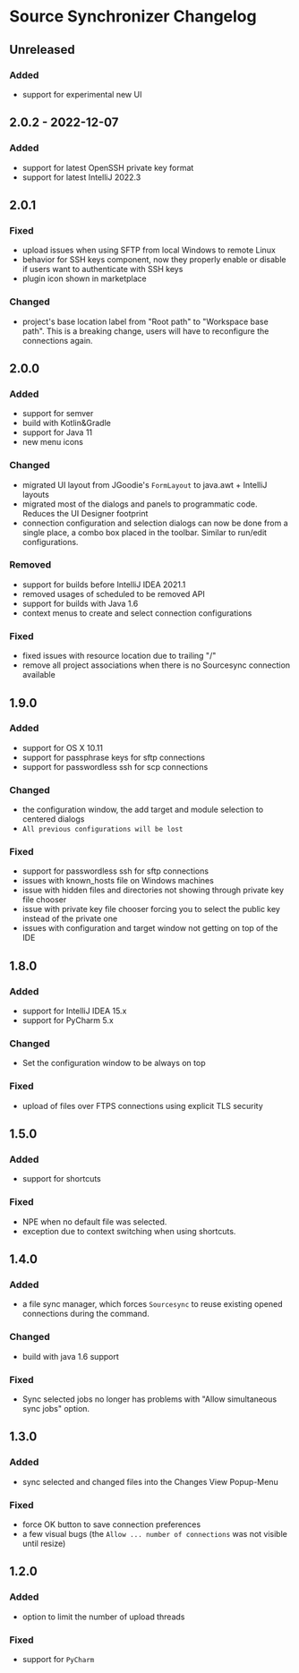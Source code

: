 <!-- Keep a Changelog guide -> https://keepachangelog.com -->

# Source Synchronizer Changelog

## Unreleased

### Added

- support for experimental new UI

## 2.0.2 - 2022-12-07

### Added

- support for latest OpenSSH private key format
- support for latest IntelliJ 2022.3

## 2.0.1

### Fixed
- upload issues when using SFTP from local Windows to remote Linux
- behavior for SSH keys component, now they properly enable or disable if users want to authenticate with SSH keys
- plugin icon shown in marketplace

### Changed
- project's base location label from "Root path" to "Workspace base path". This is a breaking change, users
  will have to reconfigure the connections again.

## 2.0.0

### Added
- support for semver
- build with Kotlin&Gradle
- support for Java 11
- new menu icons

### Changed
- migrated UI layout from JGoodie's `FormLayout` to java.awt + IntelliJ layouts
- migrated most of the dialogs and panels to programmatic code. Reduces the UI Designer footprint
- connection configuration and selection dialogs can now be done from a single place, a combo
  box placed in the toolbar. Similar to run/edit configurations.

### Removed
- support for builds before IntelliJ IDEA 2021.1
- removed usages of scheduled to be removed API
- support for builds with Java 1.6
- context menus to create and select connection configurations

### Fixed
- fixed issues with resource location due to trailing "/"
- remove all project associations when there is no Sourcesync connection available

## 1.9.0

### Added
- support for OS X 10.11
- support for passphrase keys for sftp connections
- support for passwordless ssh for scp connections

### Changed
- the configuration window, the add target and module selection to centered dialogs
- `All previous configurations will be lost`

### Fixed
- support for passwordless ssh for sftp connections
- issues with known_hosts file on Windows machines
- issue with hidden files and directories not showing through private key file chooser
- issue with private key file chooser forcing you to select the public key instead of the private one
- issues with configuration and target window not getting on top of the IDE

## 1.8.0

### Added
- support for IntelliJ IDEA 15.x
- support for PyCharm 5.x

### Changed
- Set the configuration window to be always on top

### Fixed
- upload of files over FTPS connections using explicit TLS security

## 1.5.0

### Added
- support for shortcuts

### Fixed
- NPE when no default file was selected.
- exception due to context switching when using shortcuts.

## 1.4.0

### Added
- a file sync manager, which forces `Sourcesync` to reuse existing opened connections during the command.

### Changed
- build with java 1.6 support

### Fixed
- Sync selected jobs no longer has problems with "Allow simultaneous sync jobs" option.

## 1.3.0

### Added
- sync selected and changed files into the Changes View Popup-Menu

### Fixed
- force OK button to save connection preferences
- a few visual bugs (the `Allow ... number of connections` was not visible until resize)

## 1.2.0

### Added
- option to limit the number of upload threads

### Fixed
- support for `PyCharm`

